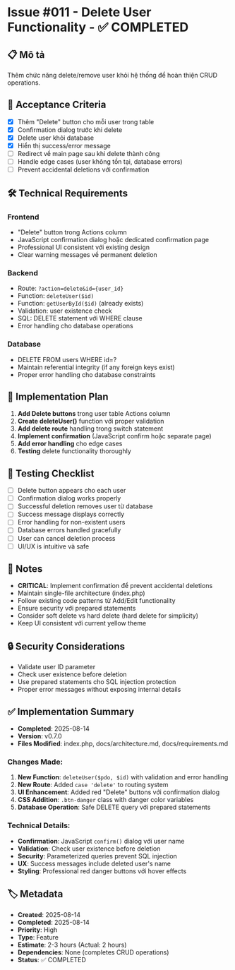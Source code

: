 # Issue #011 - Delete User Functionality - ✅ COMPLETED

## 📋 Mô tả
Thêm chức năng delete/remove user khỏi hệ thống để hoàn thiện CRUD operations.

## 🎯 Acceptance Criteria
- [x] Thêm "Delete" button cho mỗi user trong table
- [x] Confirmation dialog trước khi delete
- [x] Delete user khỏi database
- [x] Hiển thị success/error message
- [ ] Redirect về main page sau khi delete thành công
- [ ] Handle edge cases (user không tồn tại, database errors)
- [ ] Prevent accidental deletions với confirmation

## 🛠 Technical Requirements
### Frontend
- "Delete" button trong Actions column
- JavaScript confirmation dialog hoặc dedicated confirmation page
- Professional UI consistent với existing design
- Clear warning messages về permanent deletion

### Backend  
- Route: `?action=delete&id={user_id}`
- Function: `deleteUser($id)`
- Function: `getUserById($id)` (already exists)
- Validation: user existence check
- SQL: DELETE statement với WHERE clause
- Error handling cho database operations

### Database
- DELETE FROM users WHERE id=?
- Maintain referential integrity (if any foreign keys exist)
- Proper error handling cho database constraints

## 🔧 Implementation Plan
1. **Add Delete buttons** trong user table Actions column
2. **Create deleteUser()** function với proper validation
3. **Add delete route** handling trong switch statement
4. **Implement confirmation** (JavaScript confirm hoặc separate page)
5. **Add error handling** cho edge cases
6. **Testing** delete functionality thoroughly

## 🧪 Testing Checklist
- [ ] Delete button appears cho each user
- [ ] Confirmation dialog works properly
- [ ] Successful deletion removes user từ database
- [ ] Success message displays correctly
- [ ] Error handling for non-existent users
- [ ] Database errors handled gracefully
- [ ] User can cancel deletion process
- [ ] UI/UX is intuitive và safe

## 📝 Notes
- **CRITICAL**: Implement confirmation để prevent accidental deletions
- Maintain single-file architecture (index.php)
- Follow existing code patterns từ Add/Edit functionality
- Ensure security với prepared statements
- Consider soft delete vs hard delete (hard delete for simplicity)
- Keep UI consistent với current yellow theme

## 🔒 Security Considerations
- Validate user ID parameter
- Check user existence before deletion
- Use prepared statements cho SQL injection protection
- Proper error messages without exposing internal details

## ✅ Implementation Summary
- **Completed**: 2025-08-14
- **Version**: v0.7.0
- **Files Modified**: index.php, docs/architecture.md, docs/requirements.md

### Changes Made:
1. **New Function**: `deleteUser($pdo, $id)` with validation and error handling
2. **New Route**: Added `case 'delete'` to routing system
3. **UI Enhancement**: Added red "Delete" buttons với confirmation dialog
4. **CSS Addition**: `.btn-danger` class with danger color variables
5. **Database Operation**: Safe DELETE query với prepared statements

### Technical Details:
- **Confirmation**: JavaScript `confirm()` dialog với user name
- **Validation**: Check user existence before deletion
- **Security**: Parameterized queries prevent SQL injection
- **UX**: Success messages include deleted user's name
- **Styling**: Professional red danger buttons với hover effects

## 🏷 Metadata
- **Created**: 2025-08-14
- **Completed**: 2025-08-14
- **Priority**: High
- **Type**: Feature
- **Estimate**: 2-3 hours (Actual: 2 hours)
- **Dependencies**: None (completes CRUD operations)
- **Status**: ✅ COMPLETED
